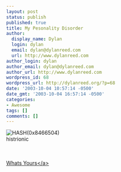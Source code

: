```yaml
---
layout: post
status: publish
published: true
title: My Pesonality Disorder
author:
  display_name: Dylan
  login: dylan
  email: dylan@dylanreed.com
  url: http://www.dylanreed.com
author_login: dylan
author_email: dylan@dylanreed.com
author_url: http://www.dylanreed.com
wordpress_id: 68
wordpress_url: http://dylanreed.org/?p=68
date: '2003-10-04 10:57:14 -0500'
date_gmt: '2003-10-04 16:57:14 -0500'
categories:
- Awesome
tags: []
comments: []
---
```

<p><img src="http:&#47;&#47;images.quizilla.com&#47;1033888784_wfluffhist.jpg" border="0" alt="HASH(0x8466504)"><br>histrionic<br />
<br><br><a </p>
<p><a href="http:&#47;&#47;quizilla.com&#47;popular.html">Whats Yours<&#47;a></p>
